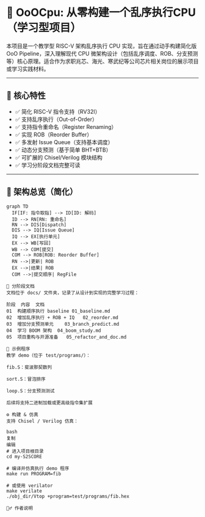 # 🚀 OoOCpu: 从零构建一个乱序执行CPU（学习型项目）

本项目是一个教学型 RISC-V 架构乱序执行 CPU 实现，旨在通过动手构建简化版 OoO Pipeline，深入理解现代 CPU 微架构设计（包括乱序调度、ROB、分支预测等）核心原理。适合作为求职兆芯、海光、寒武纪等公司芯片相关岗位的展示项目或学习实践材料。

---

## 🧠 核心特性

- ✅ 简化 RISC-V 指令支持（RV32I）
- ✅ 支持乱序执行（Out-of-Order）
- ✅ 支持指令重命名（Register Renaming）
- ✅ 实现 ROB（Reorder Buffer）
- ✅ 多发射 Issue Queue（支持基本调度）
- ✅ 动态分支预测（基于简单 BHT+BTB）
- ✅ 可扩展的 Chisel/Verilog 模块结构
- ✅ 学习分阶段文档完整可读

---

## 🧱 架构总览（简化）

```mermaid
graph TD
  IF[IF: 指令取指] --> ID[ID: 解码]
  ID --> RN[RN: 重命名]
  RN --> DIS[Dispatch]
  DIS --> IQ[Issue Queue]
  IQ --> EX[执行单元]
  EX --> WB[写回]
  WB --> COM[提交]
  COM --> ROB[ROB: Reorder Buffer]
  RN -->|更新| ROB
  EX -->|结果| ROB
  COM -->|提交顺序| RegFile

📘 分阶段文档
文档位于 docs/ 文件夹，记录了从设计到实现的完整学习过程：

阶段	内容	文档
01	构建顺序执行 baseline	01_baseline.md
02	增加乱序执行 + ROB + IQ	02_reorder.md
03	增加分支预测单元	03_branch_predict.md
04	学习 BOOM 架构	04_boom_study.md
05	项目重构与开源准备	05_refactor_and_doc.md

🧪 示例程序
教学 demo（位于 test/programs/）：

fib.S：斐波那契数列

sort.S：冒泡排序

loop.S：分支预测测试

后续将支持二进制加载或更高级指令集扩展

⚙️ 构建 & 仿真
支持 Chisel / Verilog 仿真：

bash
复制
编辑
# 进入项目根目录
cd my-S2SCORE

# 编译并仿真执行 demo 程序
make run PROGRAM=fib

# 或使用 verilator
make verilate
./obj_dir/Vtop +program=test/programs/fib.hex

🙋‍♂️ 作者说明
